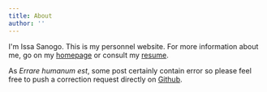```yaml
---
title: About
author: ''
---
```


I'm Issa Sanogo. This is my personnel website. For more information about me, go on my [homepage](../) or consult my [resume](../resume).

As *Errare humanum est*, some post certainly contain error so please feel free to push a correction request directly on [Github](https://github.com/ngsanogo/website).

